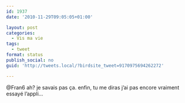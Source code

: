 ```yaml
---
id: 1937
date: '2010-11-29T09:05:05+01:00'

layout: post
categories:
  - Vis ma vie
tags:
  - tweet
format: status
publish_social: no
guid: 'http://tweets.local/?birdsite_tweet=9170975694262272'

---
```


@Fran6 ah? je savais pas ça. enfin, tu me diras j’ai pas encore vraiment essayé l’appli…